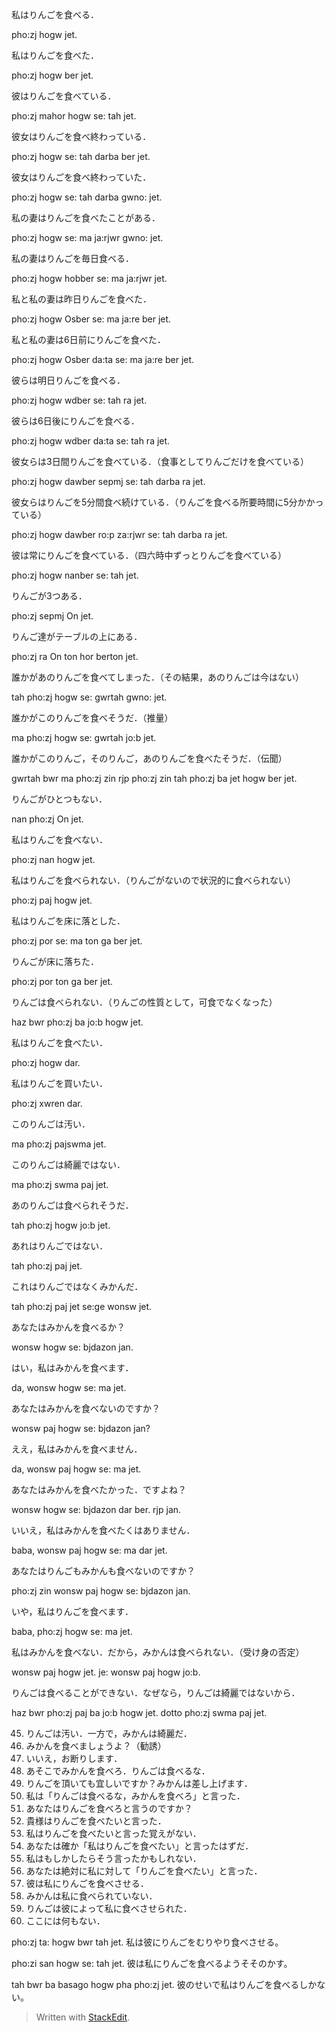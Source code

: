 私はりんごを食べる．

pho:zj hogw jet.

私はりんごを食べた．

pho:zj hogw ber jet.

彼はりんごを食べている．

pho:zj mahor hogw se: tah jet.

彼女はりんごを食べ終わっている．

pho:zj hogw se: tah darba ber jet.

彼女はりんごを食べ終わっていた． 

pho:zj hogw se: tah darba gwno: jet.

私の妻はりんごを食べたことがある．

pho:zj hogw se: ma ja:rjwr gwno: jet.

私の妻はりんごを毎日食べる．

pho:zj hogw hobber se: ma ja:rjwr jet.

私と私の妻は昨日りんごを食べた．

pho:zj hogw Osber se: ma ja:re ber jet.

私と私の妻は6日前にりんごを食べた．

pho:zj hogw Osber da:ta se: ma ja:re ber jet.

彼らは明日りんごを食べる．

pho:zj hogw wdber se: tah ra jet.

彼らは6日後にりんごを食べる．

pho:zj hogw wdber da:ta se: tah ra jet.

彼女らは3日間りんごを食べている．（食事としてりんごだけを食べている）

pho:zj hogw dawber sepmj se: tah darba ra jet.

彼女らはりんごを5分間食べ続けている．（りんごを食べる所要時間に5分かかっている）

pho:zj hogw dawber ro:p za:rjwr se: tah darba ra jet.

彼は常にりんごを食べている．（四六時中ずっとりんごを食べている）

pho:zj hogw nanber se: tah jet.

りんごが3つある．

pho:zj sepmj On jet.

りんご達がテーブルの上にある．

pho:zj ra On ton hor berton jet.

誰かがあのりんごを食べてしまった．（その結果，あのりんごは今はない）

tah pho:zj hogw se: gwrtah gwno: jet.

誰かがこのりんごを食べそうだ．（推量）

ma pho:zj hogw se: gwrtah jo:b jet.

誰かがこのりんご，そのりんご，あのりんごを食べたそうだ．（伝聞）

gwrtah bwr ma pho:zj zin  rjp pho:zj zin tah pho:zj ba jet hogw ber jet.

りんごがひとつもない．

nan pho:zj On jet.

私はりんごを食べない．

pho:zj nan hogw jet.

私はりんごを食べられない．（りんごがないので状況的に食べられない）

pho:zj paj hogw jet.

私はりんごを床に落とした．

pho:zj por se: ma ton ga ber jet.

りんごが床に落ちた．

pho:zj por ton ga ber jet.

りんごは食べられない．（りんごの性質として，可食でなくなった）

haz bwr pho:zj ba jo:b hogw jet. 

私はりんごを食べたい．

pho:zj hogw dar.

私はりんごを買いたい．

pho:zj xwren dar.

このりんごは汚い．

ma pho:zj pajswma jet.

このりんごは綺麗ではない．

ma pho:zj swma paj jet.

あのりんごは食べられそうだ．

tah pho:zj hogw jo:b jet.

あれはりんごではない．

tah pho:zj paj jet.

これはりんごではなくみかんだ．

tah pho:zj  paj jet se:ge wonsw jet.

あなたはみかんを食べるか？

wonsw hogw se: bjdazon jan.

はい，私はみかんを食べます．

da, wonsw hogw se: ma jet.

あなたはみかんを食べないのですか？

wonsw paj hogw se: bjdazon jan?

ええ，私はみかんを食べません．

da, wonsw paj hogw se: ma jet.

あなたはみかんを食べたかった．ですよね？

wonsw hogw se: bjdazon dar ber. rjp jan.

いいえ，私はみかんを食べたくはありません．

baba, wonsw  paj hogw se: ma dar jet.

あなたはりんごもみかんも食べないのですか？

pho:zj zin wonsw paj hogw  se: bjdazon jan.

いや，私はりんごを食べます．

baba, pho:zj hogw se: ma jet.

私はみかんを食べない．だから，みかんは食べられない．（受け身の否定）

wonsw paj hogw jet. je: wonsw paj hogw jo:b. 

りんごは食べることができない．なぜなら，りんごは綺麗ではないから．

haz bwr pho:zj paj ba jo:b hogw jet. dotto pho:zj swma paj jet.

45. りんごは汚い．一方で，みかんは綺麗だ．
46. みかんを食べましょうよ？（勧誘）
47. いいえ，お断りします．
48. あそこでみかんを食べろ．りんごは食べるな．
49. りんごを頂いても宜しいですか？みかんは差し上げます．
50. 私は「りんごは食べるな，みかんを食べろ」と言った．
51. あなたはりんごを食べろと言うのですか？
52. 貴様はりんごを食べたいと言った．
53. 私はりんごを食べたいと言った覚えがない．
54. あなたは確か「私はりんごを食べたい」と言ったはずだ．
55. 私はもしかしたらそう言ったかもしれない．
56. あなたは絶対に私に対して「りんごを食べたい」と言った．
57. 彼は私にりんごを食べさせる．
58. みかんは私に食べられていない．
59. りんごは彼によって私に食べさせられた．
60. ここには何もない．

pho:zj ta: hogw bwr tah jet. 私は彼にりんごをむりやり食べさせる。

pho:zi san hogw se: tah jet. 彼は私にりんごを食べるようそそのかす。

tah bwr ba basago hogw pha pho:zj jet. 彼のせいで私はりんごを食べるしかない。

> Written with [StackEdit](https://stackedit.io/).
<!--stackedit_data:
eyJoaXN0b3J5IjpbLTEwMDIyNTIyNjEsMTQ4MDE5ODExMiwxMT
QyMDk1NTUyLC0xMTk5NTkyNzU0LC0yMTQxMTY4MjgxLDE5MzM5
OTExNTIsMTE1MjQ3MDkwOF19
-->
